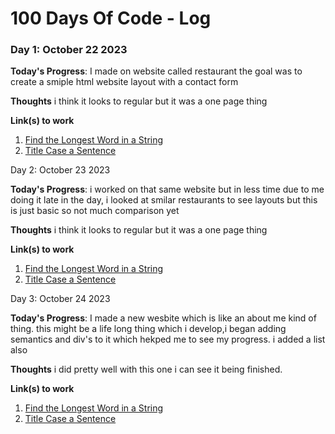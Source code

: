 # 100 Days Of Code - Log


### Day 1: October 22 2023

**Today's Progress**: I made on website called restaurant the goal was to create a smiple html website layout with a contact form

**Thoughts** i think it looks to regular but it was a one page thing

**Link(s) to work**
1. [Find the Longest Word in a String](https://www.freecodecamp.com/challenges/find-the-longest-word-in-a-string)
2. [Title Case a Sentence](https://www.freecodecamp.com/challenges/title-case-a-sentence)

 Day 2: October 23 2023

**Today's Progress**: i worked on that same website but in less time due to me doing it late in the day, i looked at smilar restaurants to see layouts but this is just basic so not much comparison yet

**Thoughts** i think it looks to regular but it was a one page thing

**Link(s) to work**
1. [Find the Longest Word in a String](https://www.freecodecamp.com/challenges/find-the-longest-word-in-a-string)
2. [Title Case a Sentence](https://www.freecodecamp.com/challenges/title-case-a-sentence)

 Day 3: October 24 2023

**Today's Progress**: I made a new wesbite which is like an about me kind of thing. this might be a life long thing which i develop,i began adding semantics and div's to it which hekped me to see my progress. i added a list also

**Thoughts** i did pretty well with this one i can see it being finished.

**Link(s) to work**
1. [Find the Longest Word in a String](https://www.freecodecamp.com/challenges/find-the-longest-word-in-a-string)
2. [Title Case a Sentence](https://www.freecodecamp.com/challenges/title-case-a-sentence)



